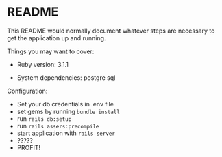 # README

This README would normally document whatever steps are necessary to get the
application up and running.

Things you may want to cover:

* Ruby version: 3.1.1

* System dependencies:
postgre sql

Configuration:
 - Set your db credentials in .env file
 - set gems by running `bundle install`
 - run `rails db:setup`
 - run `rails assers:precompile`
 - start application with `rails server`
 - ?????
 - PROFIT!

